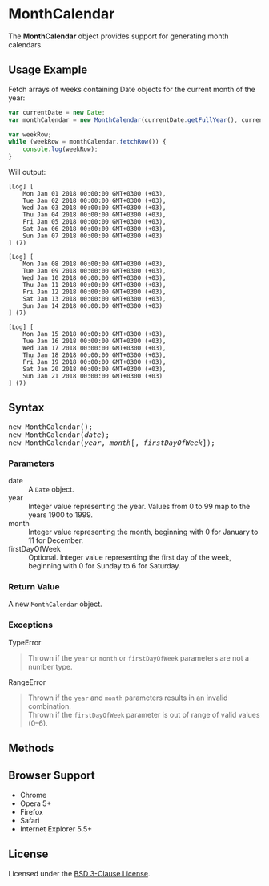 # MonthCalendar

The **MonthCalendar** object provides support for generating month calendars.

## Usage Example

Fetch arrays of weeks containing Date objects for the current month of the year:

```JavaScript
var currentDate = new Date;
var monthCalendar = new MonthCalendar(currentDate.getFullYear(), currentDate.getMonth(), 1);

var weekRow;
while (weekRow = monthCalendar.fetchRow()) {
    console.log(weekRow);
}
```
Will output:

```
[Log] [
    Mon Jan 01 2018 00:00:00 GMT+0300 (+03),
    Tue Jan 02 2018 00:00:00 GMT+0300 (+03),
    Wed Jan 03 2018 00:00:00 GMT+0300 (+03),
    Thu Jan 04 2018 00:00:00 GMT+0300 (+03),
    Fri Jan 05 2018 00:00:00 GMT+0300 (+03),
    Sat Jan 06 2018 00:00:00 GMT+0300 (+03),
    Sun Jan 07 2018 00:00:00 GMT+0300 (+03)
] (7)

[Log] [
    Mon Jan 08 2018 00:00:00 GMT+0300 (+03),
    Tue Jan 09 2018 00:00:00 GMT+0300 (+03),
    Wed Jan 10 2018 00:00:00 GMT+0300 (+03),
    Thu Jan 11 2018 00:00:00 GMT+0300 (+03),
    Fri Jan 12 2018 00:00:00 GMT+0300 (+03),
    Sat Jan 13 2018 00:00:00 GMT+0300 (+03),
    Sun Jan 14 2018 00:00:00 GMT+0300 (+03)
] (7)

[Log] [
    Mon Jan 15 2018 00:00:00 GMT+0300 (+03),
    Tue Jan 16 2018 00:00:00 GMT+0300 (+03),
    Wed Jan 17 2018 00:00:00 GMT+0300 (+03),
    Thu Jan 18 2018 00:00:00 GMT+0300 (+03),
    Fri Jan 19 2018 00:00:00 GMT+0300 (+03),
    Sat Jan 20 2018 00:00:00 GMT+0300 (+03),
    Sun Jan 21 2018 00:00:00 GMT+0300 (+03)
] (7)
```

## Syntax

<pre>
new MonthCalendar();
new MonthCalendar(<i>date</i>);
new MonthCalendar(<i>year</i>, <i>month</i>[, <i>firstDayOfWeek</i>]);
</pre>

### Parameters

<dl>
  <dt>date</dt>
  <dd>A <code>Date</code> object.</dd>
  <dt>year</dt>
  <dd>Integer value representing the year. Values from 0 to 99 map to the years 1900 to 1999.</dd>
  <dt>month</dt>
  <dd>Integer value representing the month, beginning with 0 for January to 11 for December.</dd>
  <dt>firstDayOfWeek</dt>
  <dd>Optional. Integer value representing the first day of the week, beginning with 0 for Sunday to 6 for Saturday.</dd>
</dl>

### Return Value

A new <code>MonthCalendar</code> object.

### Exceptions

TypeError
> Thrown if the <code>year</code> or <code>month</code> or <code>firstDayOfWeek</code> parameters are not a number type.</dd>

RangeError
> Thrown if the <code>year</code> and <code>month</code> parameters results in an invalid combination.<br>
> Thrown if the <code>firstDayOfWeek</code> parameter is out of range of valid values (0&ndash;6).

## Methods

## Browser Support

* Chrome
* Opera 5+
* Firefox
* Safari
* Internet Explorer 5.5+

## License

Licensed under the [BSD 3-Clause License](http://opensource.org/licenses/BSD-3-Clause).
